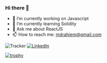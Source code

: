 ### Hi there 👋

<!--
**mdrahiem/mdrahiem** is a ✨ _special_ ✨ repository because its `README.md` (this file) appears on your GitHub profile.

Here are some ideas to get you started:

- 🔭 I’m currently working on ...
- 🌱 I’m currently learning ...
- 👯 I’m looking to collaborate on ...
- 🤔 I’m looking for help with ...
- 💬 Ask me about ...
- 📫 How to reach me: ...
- 😄 Pronouns: ...
- ⚡ Fun fact: ...
-->

- 🔭 I’m currently working on Javascript
- 🌱 I’m currently learning Solidity
- 💬 Ask me about ReactJS
- 📫 How to reach me: mdrahiem@gmail.com

![Tracker](https://komarev.com/ghpvc/?username=mdrahiem&style=flat-square)
[![LinkedIn](https://img.shields.io/twitter/url?color=555555&label=Rahimuddin%20Mohammad&logo=linkedin&style=flat-square&url=https%3A%2F%2Flinkedin.com%2Fwhomdrahiem)](https://linkedin.com/in/mdrahiem)

[![trophy](https://github-profile-trophy.vercel.app/?username=mdrahiem&theme=onedark)](https://github.com/mdrahiem)
